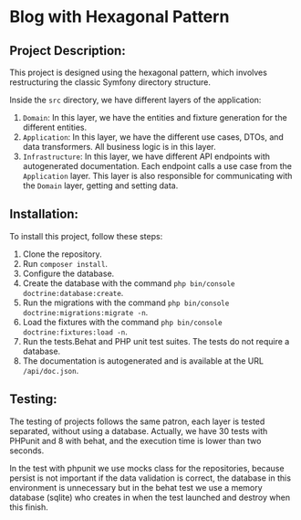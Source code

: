 # Blog with Hexagonal Pattern

## Project Description:

This project is designed using the hexagonal pattern, which involves restructuring the classic Symfony directory structure.

Inside the `src` directory, we have different layers of the application:

1. `Domain`: In this layer, we have the entities and fixture generation for the different entities.
2. `Application`: In this layer, we have the different use cases, DTOs, and data transformers. All business logic is in this layer.
3. `Infrastructure`: In this layer, we have different API endpoints with autogenerated documentation. Each endpoint calls a use case from the `Application` layer. This layer is also responsible for communicating with the `Domain` layer, getting and setting data.

## Installation:

To install this project, follow these steps:

1. Clone the repository.
2. Run `composer install`.
3. Configure the database.
4. Create the database with the command `php bin/console doctrine:database:create`.
5. Run the migrations with the command `php bin/console doctrine:migrations:migrate -n`.
6. Load the fixtures with the command `php bin/console doctrine:fixtures:load -n`.
7. Run the tests.Behat and PHP unit test suites. The tests do not require a database.
8. The documentation is autogenerated and is available at the URL `/api/doc.json`.


## Testing:

The testing of projects follows the same patron, each layer is tested separated, without using a database. Actually, we have 30 tests with PHPunit and 8 with behat, and the execution time is lower than two seconds.

In the test with phpunit we use mocks class for the repositories, because persist is not important if the data validation is correct, the database in this environment is unnecessary but in the behat test we use a memory database (sqlite) who creates in when the test launched and destroy when this finish.
